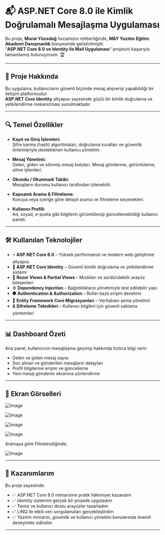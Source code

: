 # 📬 ASP.NET Core 8.0 ile Kimlik Doğrulamalı Mesajlaşma Uygulaması

Bu proje, **Murat Yücedağ** hocamızın rehberliğinde, **M&Y Yazılım Eğitim Akademi Danışmanlık** bünyesinde geliştirilmiştir.  
"**ASP.NET Core 8.0 ve Identity ile Mail Uygulaması**" projesini başarıyla tamamlamış bulunuyorum. 🏆

---

## 🚀 Proje Hakkında

Bu uygulama, kullanıcıların güvenli biçimde mesaj alışverişi yapabildiği bir iletişim platformudur.  
**ASP.NET Core Identity** altyapısı sayesinde güçlü bir kimlik doğrulama ve yetkilendirme mekanizması sunulmaktadır.

---

## 🔍 Temel Özellikler

- **Kayıt ve Giriş İşlemleri:**  
  Şifre karma (hash) algoritmaları, doğrulama kuralları ve güvenlik önlemleriyle desteklenen kullanıcı yönetimi.

- **Mesaj Yönetimi:**  
  Gelen, giden ve silinmiş mesaj kutuları. Mesaj gönderme, görüntüleme, silme işlemleri.

- **Okundu / Okunmadı Takibi:**  
  Mesajların durumu kullanıcı tarafından izlenebilir.

- **Kapsamlı Arama & Filtreleme:**  
  Konuya veya içeriğe göre detaylı arama ve filtreleme seçenekleri.

- **Kullanıcı Profili:**  
  Ad, soyad, e-posta gibi bilgilerin görüntülenip güncellenebildiği kullanıcı paneli.


---

## 🛠️ Kullanılan Teknolojiler

- ⚡ **ASP.NET Core 8.0** – Yüksek performanslı ve modern web geliştirme altyapısı  
- 🔑 **ASP.NET Core Identity** – Güvenli kimlik doğrulama ve yetkilendirme sistemi  
- 🎨 **Razor Views & Partial Views** – Modüler ve sürdürülebilir arayüz bileşenleri  
- ⚙️ **Dependency Injection** – Bağımlılıkların yönetimiyle test edilebilir yapı  
- 🛡️ **Authentication & Authorization** – Roller bazlı erişim denetimi  
- 🔄 **Entity Framework Core Migrasyonları** – Veritabanı şema yönetimi  
- 🔒 **Şifreleme Teknikleri** – Kullanıcı bilgileri için güvenli saklama yöntemleri  

---

## 📊 Dashboard Özeti

Ana panel, kullanıcının mesajlaşma geçmişi hakkında hızlıca bilgi verir:

- Gelen ve giden mesaj sayısı  
- Son alınan ve gönderilen mesajların detayları  
- Profil bilgilerine erişim ve güncelleme  
- Yeni mesaj gönderim ekranına yönlendirme  

---

## 📸 Ekran Görselleri

![Image](https://github.com/user-attachments/assets/4436fe28-9195-40ec-8cdd-a29f2c732dd7)

![Image](https://github.com/user-attachments/assets/018be718-ea00-4ea8-99a0-51f97d7f3518) 

![Image](https://github.com/user-attachments/assets/14e0e4ae-5838-4882-b200-772f9db190f1)

![Image](https://github.com/user-attachments/assets/226c2262-32e0-4403-bd92-163439bfbbfe)

Aramaya göre Filtrelendiğinde;

![Image](https://github.com/user-attachments/assets/71a8a253-f4cb-4fb4-8568-6ebe2d98892a)


---

## 📝 Kazanımlarım

Bu proje sayesinde:

- ✅ ASP.NET Core 8.0 mimarisine pratik hâkimiyet kazandım  
- ✅ Identity sistemini gerçek bir projede uyguladım  
- ✅ Temiz ve kullanıcı dostu arayüzler tasarladım  
- ✅ LINQ ile etkili veri sorgulamaları gerçekleştirdim  
- ✅ Yazılım mimarisi, güvenlik ve kullanıcı yönetimi konularında önemli deneyimler edindim  

---


